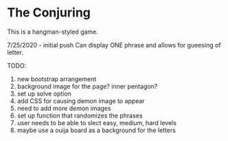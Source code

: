 # The Conjuring

This is a hangman-styled game.

7/25/2020 - initial push
    Can display ONE phrase and allows for gueesing of letter.


TODO: 
1) new bootstrap arrangement
1) background image for the page? inner pentagon?
1) set up solve option
1) add CSS for causing demon image to appear
1) need to add more demon images
1) set up function that randomizes the phrases
1) user needs to be able to slect easy, medium, hard levels
1) maybe use a ouija board as a background for the letters